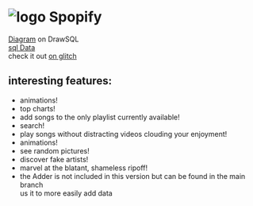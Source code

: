 # ![logo](client/public/spopify.ico) Spopify

[Diagram](https://drawsql.app/cyber4s-3/diagrams/spopify-updaterd) on DrawSQL  
[sql Data](sql/DB_spopify.sql)  
check it out [on glitch](https://youtu.be/dQw4w9WgXcQ)

## interesting features:
- animations!
- top charts!
- add songs to the only playlist currently available!
- search!
- play songs without distracting videos clouding your enjoyment!
- animations!
- see random pictures!
- discover fake artists! 
- marvel at the blatant, shameless ripoff!
- the Adder is not included in this version but can be found in the main branch  
us it to more easily add data
